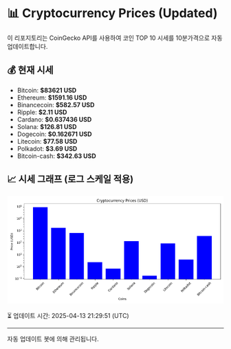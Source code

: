 
# 📊 Cryptocurrency Prices (Updated)

이 리포지토리는 CoinGecko API를 사용하여 코인 TOP 10 시세를 10분가격으로 자동 업데이트합니다.

## 💰 현재 시세
- Bitcoin: **$83621 USD**
- Ethereum: **$1591.16 USD**
- Binancecoin: **$582.57 USD**
- Ripple: **$2.11 USD**
- Cardano: **$0.637436 USD**
- Solana: **$126.81 USD**
- Dogecoin: **$0.162671 USD**
- Litecoin: **$77.58 USD**
- Polkadot: **$3.69 USD**
- Bitcoin-cash: **$342.63 USD**

## 📈 시세 그래프 (로그 스케일 적용)
![Crypto Prices](crypto_prices.png)

⏳ 업데이트 시간: 2025-04-13 21:29:51 (UTC)

---
자동 업데이트 봇에 의해 관리됩니다.
